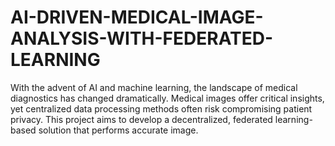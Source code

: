 # AI-DRIVEN-MEDICAL-IMAGE-ANALYSIS-WITH-FEDERATED-LEARNING
With the advent of AI and machine learning, the landscape of medical diagnostics has changed dramatically. Medical images offer critical insights, yet centralized data processing methods often risk compromising patient privacy. This project aims to develop a decentralized, federated learning-based solution that performs accurate image.

